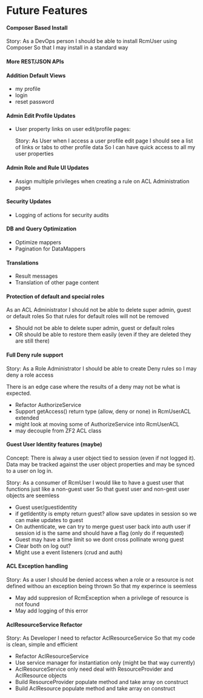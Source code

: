# Future Features #

#### Composer Based Install ####

Story:
As a DevOps person
I should be able to install RcmUser using Composer
So that I may install in a standard way

#### More REST/JSON APIs ####

#### Addition Default Views ####

 - my profile
 - login
 - reset password

#### Admin Edit Profile Updates ####

 - User property links on user edit/profile pages:
 
    Story:
    As User when I access a user profile edit page
    I should see a list of links or tabs to other profile data
    So I can have quick access to all my user properties
    
#### Admin Role and Rule UI Updates ####

 - Assign multiple privileges when creating a rule on ACL Administration pages

#### Security Updates ####

 - Logging of actions for security audits

#### DB and Query Optimization ####

 - Optimize mappers
 - Pagination for DataMappers

#### Translations #### 

 - Result messages
 - Translation of other page content

#### Protection of default and special roles ####

As an ACL Administrator
I should not be able to delete super admin, guest or default roles
So that rules for default roles will not be removed

- Should not be able to delete super admin, guest or default roles
- OR should be able to restore them easily (even if they are deleted they are still there)

#### Full Deny rule support ####

Story: 
As a Role Administrator 
I should be able to create Deny rules so 
I may deny a role access

There is an edge case where the results of a deny may not be what is expected.

- Refactor AuthorizeService
- Support getAccess() return type (allow, deny or none) in RcmUserACL extended
- might look at moving some of AuthorizeService into RcmUserACL
- may decouple from ZF2 ACL class

#### Guest User Identity features (maybe) ####

Concept: There is alway a user object tied to session (even if not logged it).
Data may be tracked against the user object properties and may be synced to a user
on log in.

Story: 
As a consumer of RcmUser
I would like to have a guest user that functions just like a non-guest user 
So that guest user and non-gest user objects are seemless

- Guest user/guestIdentity 
- if getIdentity is empty return guest?
    allow save updates in session so we can make updates to guest
- On authenticate, we can try to merge guest user back into auth user
    if session id is the same and should have a flag (only do if requested)
- Guest may have a time limit so we dont cross pollinate wrong guest
- Clear both on log out?
- Might use a event listeners (crud and auth)

#### ACL Exception handling ####
            
Story: 
As a user 
I should be denied access when a role or a resource is not defined withou an exception being thrown
So that my experince is seemless

- May add suppresion of RcmException when a privilege of resource is not found
- May add logging of this error

#### AclResourceService Refactor ####

Story: 
As Developer 
I need to refactor AclResourceService 
So that my code is clean, simple and efficient

- Refactor AclResourceService
- Use service manager for instantiation only (might be that way currently)
- AclResourceService only need deal with ResourceProvider and AclResource objects
- Build ResourceProvider populate method and take array on construct
- Build AclResource populate method and take array on construct